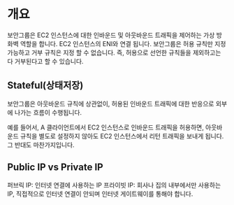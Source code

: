 
# 개요
보안그룹은 EC2 인스턴스에 대한 인바운드 및 아웃바운드 트래픽을 제어하는 가상 방화벽 역할을 합니다.
EC2 인스턴스의 ENI와 연결 됩니다. 보안그룹은 허용 규칙만 지정가능하고 거부 규칙은 지정 할 수 없습니다. 
즉, 허용으로 선언한 규칙들을 제외하고는 다 거부된다고 할 수 있습니다.
## Stateful(상태저장)
보안그룹은 아웃바운드 규칙에 상관없이, 허용된 인바운드 트래픽에 대한 반응으로 외부에 나가는 흐름이 수행됩니다.

예를 들어서, A 클라이언트에서 EC2 인스턴스로 인바운드 트래픽을 허용하면, 아웃바운드 규칙을 별도로 설정하지 않아도 EC2 인스턴스에서 리턴 트래픽을 보내게 됩니다.  그 반대도 마찬가지입니다. 


## Public IP vs Private IP
 퍼브릭 IP: 인터넷 연결에 사용하는 IP
 프라이빗 IP: 회사나 집의 내부에서만 사용하는 IP, 직접적으로 인터넷 연결이 안되며 인터넷 게이트웨이를 통해야 합니다.